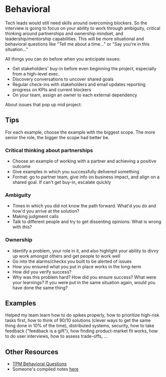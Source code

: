 # Behavioral

Tech leads would still need skills around overcoming blockers. So the interview is going to focus on your ability to work through ambiguity, critical thinking around partnerships and ownership mindset, and leadership/mentorship capabilities. This will be more situational and behavioral questions like "Tell me about a time..." or "Say you're in this situation..."

All things you can do before when you anticipate issues:

- Get stakeholders' buy-in before even beginning the project, especially from a high-level exec.
- Discovery conversations to uncover shared goals
- Regular check-ins with stakeholders and email updates reporting progress on KPIs and current blockers
- On your team, assign an owner to each external dependency

About issues that pop up mid project:

## Tips

For each example, choose the example with the biggest scope. The more senior the role, the bigger the scope had better be.

### Critical thinking about partnerships

- Choose an example of working with a partner and achieving a positive outcome
- Give examples in which you successfully delivered something
- Format: go to partner team, give info on business impact, and align on a shared goal. If can't get buy-in, escalate quickly

### Ambiguity

- Times in which you did not know the path forward. What'd you do and how'd you arrive at the solution?
- Making judgment calls
- Talk to different people and try to get dissenting opinions: What is wrong with this?

### Ownership

- Identify a problem, your role in it, and also highlight your ability to divvy up work amongst others and get people to work well
- Go into the alarms/checks you built to be alerted of issues
- How you ensured what you put in place works in the long-term
- How did you verify success?
- Why was this problem hard? How did you ensure success? What were your learnings? If you were put in the same situation again, would you have done the same thing?

## Examples

Helped my team learn how to do spikes properly, how to prioritize high-risk tasks first, how to think of 90/10 solutions (clever ways to get the same thing done in 10% of the time), distributed systems, security, how to take feedback ("feedback is a gift"), how finding product-market fit works, how to do user interviews, how to assess trade-offs, ...

## Other Resources

- [TPM Behavioral Questions](https://github.com/javadroider/interview-prep/blob/master/interview/manager-faqs.md)
- Someone's compiled notes [here](https://docs.google.com/document/u/0/d/1NB7U2e8UkG1nEqiYz_r4tXWymyesnaGNmenZGLwOZzY/mobilebasic)
